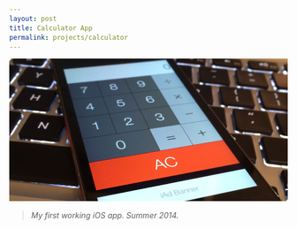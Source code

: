 ```yaml
---
layout: post
title: Calculator App
permalink: projects/calculator
---
```


![My calculator app.](/assets/calc_s.jpg "My calculator app.")

> *My first working iOS app. Summer 2014.*

<!--comingsoon-->